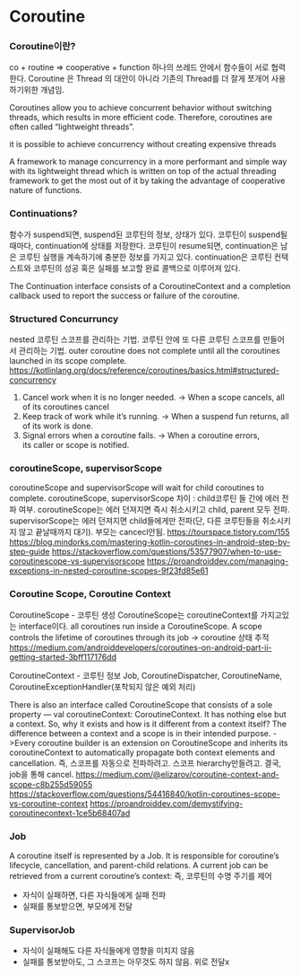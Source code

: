 # Coroutine

### Coroutine이란?

co + routine => cooperative + function
하나의 쓰레드 안에서 함수들이 서로 협력한다.
Coroutine 은 Thread 의 대안이 아니라 기존의 Thread를 더 잘게 쪼개어 사용하기위한 개념임.

Coroutines allow you to achieve concurrent behavior without switching threads, which results in more efficient code. Therefore, coroutines are often called “lightweight threads”.

it is possible to achieve concurrency without creating expensive threads

A framework to manage concurrency in a more performant and simple way with its lightweight thread which is written on top of the actual threading framework to get the most out of it by taking the advantage of cooperative nature of functions.


### Continuations?

함수가 suspend되면, suspend된 코루틴의 정보, 상태가 있다. 코루틴이 suspend될 때마다, continuation에 상태를 저장한다. 코루틴이 resume되면, continuation은 남은 코루틴 실행을 계속하기에 충분한 정보를 가지고 있다. continuation은 코루틴 컨텍스트와 코루틴의 성공 혹은 실패를 보고할 완료 콜백으로 이루어져 있다.

The Continuation interface consists of a CoroutineContext and a completion callback used to report the success or failure of the coroutine.

### Structured Concurruncy

nested 코루틴 스코프를 관리하는 기법. 코루틴 안에 또 다른 코루틴 스코프를 만들어서 관리하는 기법.
outer coroutine does not complete until all the coroutines launched in its scope complete. 
https://kotlinlang.org/docs/reference/coroutines/basics.html#structured-concurrency

1. Cancel work when it is no longer needed. ->  When a scope cancels, all of its coroutines cancel
2. Keep track of work while it’s running. ->  When a suspend fun returns, all of its work is done.
3. Signal errors when a coroutine fails. -> When a coroutine errors, its caller or scope is notified.


### coroutineScope, supervisorScope 

coroutineScope and supervisorScope will wait for child coroutines to complete.
coroutineScope, supervisorScope 차이 : child코루틴 들 간에 에러 전파 여부.
coroutineScope는 에러 던져지면 즉시 취소시키고 child, parent 모두 전파.
supervisorScope는 에러 던져지면 child들에게만 전파(단, 다른 코루틴들을 취소시키지 않고 끝날때까지 대기). 부모는 cancecl안됨.
https://tourspace.tistory.com/155
https://blog.mindorks.com/mastering-kotlin-coroutines-in-android-step-by-step-guide
https://stackoverflow.com/questions/53577907/when-to-use-coroutinescope-vs-supervisorscope
https://proandroiddev.com/managing-exceptions-in-nested-coroutine-scopes-9f23fd85e61


### Coroutine Scope, Coroutine Context

CoroutineScope -
코루틴 생성
CoroutineScope는 coroutineContext를 가지고있는 interface이다.
all coroutines run inside a CoroutineScope. A scope controls the lifetime of coroutines through its job -> coroutine 상태 추적
https://medium.com/androiddevelopers/coroutines-on-android-part-ii-getting-started-3bff117176dd

CoroutineContext -
코루틴 정보
Job, CoroutineDispatcher, CoroutineName, CoroutineExceptionHandler(포착되지 않은 예외 처리)

There is also an interface called CoroutineScope that consists of a sole property — val coroutineContext: CoroutineContext. It has nothing else but a context. So, why it exists and how is it different from a context itself? The difference between a context and a scope is in their intended purpose.
->Every coroutine builder is an extension on CoroutineScope and inherits its coroutineContext to automatically propagate both context elements and cancellation.
즉, 스코프를 자동으로 전파하려고. 스코프 hierarchy만들려고. 결국, job을 통해 cancel.
https://medium.com/@elizarov/coroutine-context-and-scope-c8b255d59055
https://stackoverflow.com/questions/54416840/kotlin-coroutines-scope-vs-coroutine-context
https://proandroiddev.com/demystifying-coroutinecontext-1ce5b68407ad


### Job
A coroutine itself is represented by a Job. It is responsible for coroutine’s lifecycle, cancellation, and parent-child relations. A current job can be retrieved from a current coroutine’s context:
즉, 코루틴의 수명 주기를 제어

- 자식이 실패하면, 다른 자식들에게 실패 전파
- 실패를 통보받으면, 부모에게 전달

### SupervisorJob

- 자식이 실패해도 다른 자식들에게 영향을 미치지 않음
- 실패를 통보받아도, 그 스코프는 아무것도 하지 않음. 위로 전달x


